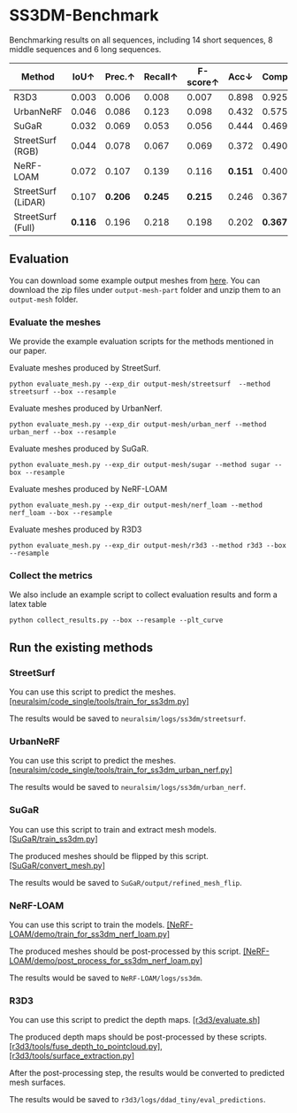 # SS3DM-Benchmark

Benchmarking results on all sequences, including 14 short sequences, 8 middle sequences and 6 long sequences. 

| Method | IoU↑ | Prec.↑ | Recall↑ | F-score↑ | Acc↓ | Comp↓ | CD↓ | Acc_N↓ | Comp_N↓ | CD_N↓ | CD+CD_N↓ |
|--------|-------|---------|---------|-----------|-------|--------|------|--------|----------|--------|------------|
| R3D3   | 0.003 | 0.006   | 0.008   | 0.007     | 0.898 | 0.925  | 1.823| 0.717  | 0.712    | 1.429  | 3.252       |
| UrbanNeRF | 0.046 | 0.086   | 0.123   | 0.098     | 0.432 | 0.575  | 1.007| 0.442  | 0.557    | 0.999  | 2.006       |
| SuGaR  | 0.032 | 0.069   | 0.053   | 0.056     | 0.444 | 0.469  | 0.914| 0.650  | 0.662    | 1.312  | 2.226       |
| StreetSurf (RGB) | 0.044 | 0.078 | 0.067 | 0.069 | 0.372 | 0.490 | 0.862 | 0.517 | 0.616 | 1.133 | 1.995 |
| NeRF-LOAM | 0.072 | 0.107 | 0.139 | 0.116 | **0.151** | 0.400 | **0.551** | 0.687 | 0.724 | 1.411 | 1.962 |
| StreetSurf (LiDAR) | 0.107 | **0.206** | **0.245** | **0.215** | 0.246 | 0.367 | 0.613 | 0.506 | 0.582 | 1.088 | 1.701 |
| StreetSurf (Full) | **0.116** | 0.196 | 0.218 | 0.198 | 0.202 | **0.367** | 0.569 | **0.414** | **0.541** | **0.955** | **1.524** |

## Evaluation

You can download some example output meshes from [here](https://drive.google.com/drive/folders/1-0xeAUYR6PicWK9eWmslVii3jGtyhL8Z). You can download the zip files under `output-mesh-part` folder and unzip them to an `output-mesh` folder.

### Evaluate the meshes

We provide the example evaluation scripts for the methods mentioned in our paper.

Evaluate meshes produced by StreetSurf.
```
python evaluate_mesh.py --exp_dir output-mesh/streetsurf  --method streetsurf --box --resample
```

Evaluate meshes produced by UrbanNerf.
```
python evaluate_mesh.py --exp_dir output-mesh/urban_nerf --method urban_nerf --box --resample
```

Evaluate meshes produced by SuGaR.
```
python evaluate_mesh.py --exp_dir output-mesh/sugar --method sugar --box --resample
```

Evaluate meshes produced by NeRF-LOAM
```
python evaluate_mesh.py --exp_dir output-mesh/nerf_loam --method nerf_loam --box --resample
```

Evaluate meshes produced by R3D3
```
python evaluate_mesh.py --exp_dir output-mesh/r3d3 --method r3d3 --box --resample
```

### Collect the metrics

We also include an example script to collect evaluation results and form a latex table
```
python collect_results.py --box --resample --plt_curve
```

## Run the existing methods

### StreetSurf

You can use this script to predict the meshes. [[neuralsim/code_single/tools/train_for_ss3dm.py]](https://github.com/AlbertHuyb/neuralsim/blob/main/code_single/tools/train_for_ss3dm.py)

The results would be saved to `neuralsim/logs/ss3dm/streetsurf`.

### UrbanNeRF

You can use this script to predict the meshes. [[neuralsim/code_single/tools/train_for_ss3dm_urban_nerf.py]](https://github.com/AlbertHuyb/neuralsim/blob/main/code_single/tools/train_for_ss3dm_urban_nerf.py)


The results would be saved to `neuralsim/logs/ss3dm/urban_nerf`.

### SuGaR

You can use this script to train and extract mesh models. [[SuGaR/train_ss3dm.py]](https://github.com/AlbertHuyb/SuGaR/blob/main/train_ss3dm.py) 

The produced meshes should be flipped by this script. [[SuGaR/convert_mesh.py]](https://github.com/AlbertHuyb/SuGaR/blob/main/convert_mesh.py)

The results would be saved to `SuGaR/output/refined_mesh_flip`.

### NeRF-LOAM

You can use this script to train the models. [[NeRF-LOAM/demo/train_for_ss3dm_nerf_loam.py]](https://github.com/AlbertHuyb/NeRF-LOAM/blob/master/demo/train_for_ss3dm_nerf_loam.py) 

The produced meshes should be post-processed by this script.  [[NeRF-LOAM/demo/post_process_for_ss3dm_nerf_loam.py]](https://github.com/AlbertHuyb/NeRF-LOAM/blob/master/demo/post_process_for_ss3dm_nerf_loam.py)

The results would be saved to `NeRF-LOAM/logs/ss3dm`.

### R3D3
You can use this script to predict the depth maps. [[r3d3/evaluate.sh]](https://github.com/AlbertHuyb/r3d3/blob/master/evaluate.sh) 

The produced depth maps should be post-processed by these scripts. [[r3d3/tools/fuse_depth_to_pointcloud.py]](https://github.com/AlbertHuyb/r3d3/blob/master/tools/fuse_depth_to_pointcloud.py), [[r3d3/tools/surface_extraction.py]](https://github.com/AlbertHuyb/r3d3/blob/master/tools/surface_extraction.py)

After the post-processing step, the results would be converted to predicted mesh surfaces.

The results would be saved to `r3d3/logs/ddad_tiny/eval_predictions`. 

